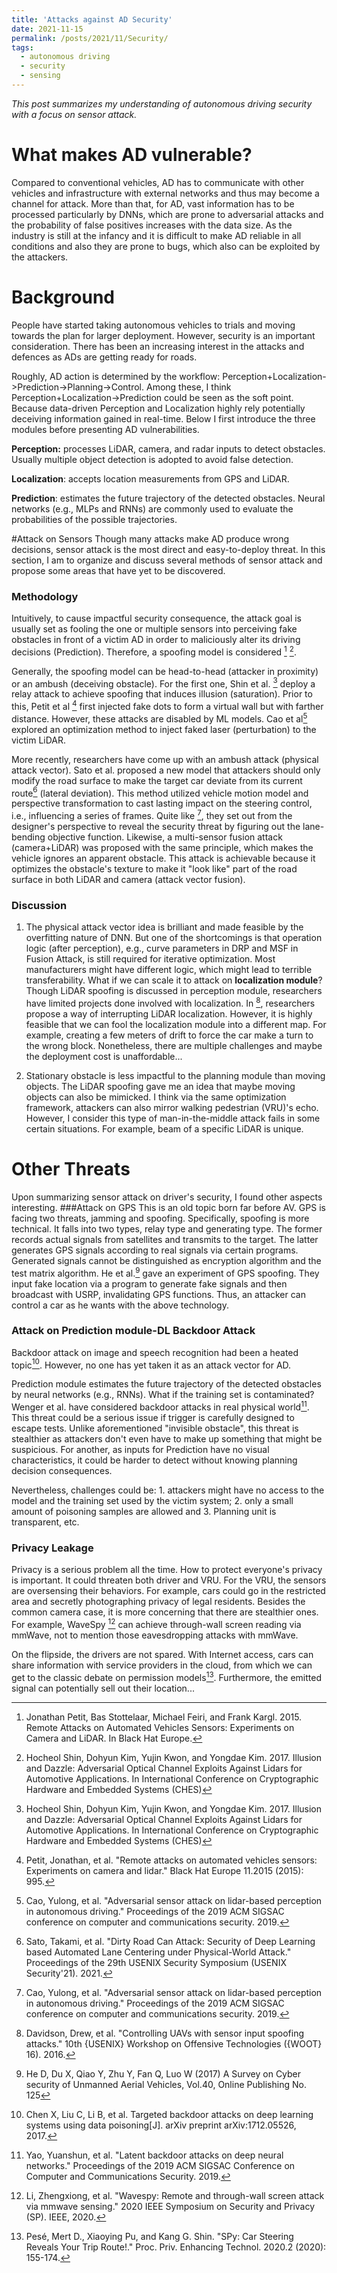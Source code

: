 ```yaml
---
title: 'Attacks against AD Security'
date: 2021-11-15
permalink: /posts/2021/11/Security/
tags:
  - autonomous driving
  - security
  - sensing
---
```

*This post summarizes my understanding of autonomous driving security with a focus on sensor attack.*

What makes AD vulnerable?
===
Compared to conventional vehicles, AD has to communicate with other vehicles and infrastructure with external networks and thus may become a channel for attack. More than that, for AD, vast information has to be processed particularly by DNNs, which are prone to adversarial attacks and the probability of false positives increases with the data size. As the industry is still at the infancy and it is difficult to make AD reliable in all conditions and also they are prone to bugs, which also can be exploited by the attackers.

Background 
===
People have started taking autonomous vehicles to trials and moving towards the plan for larger deployment. However, security is an important consideration. There has been an increasing interest in the attacks and defences as ADs are getting ready for roads. 

Roughly, AD action is determined by the workflow: Perception+Localization->Prediction->Planning->Control. Among these, I think Perception+Localization->Prediction could be seen as the soft point. Because data-driven Perception and Localization highly rely potentially deceiving information gained in real-time. 
 Below I first introduce the three modules before presenting AD vulnerabilities.

**Perception:** processes LiDAR, camera, and radar inputs to detect obstacles. Usually multiple object detection is adopted to avoid false detection.

**Localization**: accepts location measurements from GPS and LiDAR. 

**Prediction**: estimates the future trajectory of the detected obstacles. Neural networks (e.g., MLPs and RNNs) are commonly used to evaluate the probabilities of the possible trajectories.


#Attack on Sensors
Though many attacks make AD produce wrong decisions, sensor attack is the most direct and easy-to-deploy threat. In this section, I am to organize and discuss several methods of sensor attack and propose some areas that have yet to be discovered.

### Methodology
Intuitively, to cause impactful security consequence, the attack goal is usually set as fooling the one or multiple sensors into perceiving fake obstacles in front of a victim AD in order to maliciously alter its driving decisions (Prediction). Therefore, a spoofing model is considered [^lidar42] [^lidar44]. 

Generally, the spoofing model can be head-to-head (attacker in proximity) or an ambush (deceiving obstacle). For the first one, Shin et al. [^lidar44] deploy a relay attack to achieve spoofing that induces illusion (saturation). Prior to this, Petit et al [^black] first injected fake dots to form a virtual wall but with farther distance. However, these attacks are disabled by ML models. Cao et al[^lidar] explored an optimization method to inject faked laser (perturbation) to the victim LiDAR. 

More recently, researchers have come up with an ambush attack (physical attack vector). Sato et al. proposed a new model that attackers should only modify the road surface to make the target car deviate from its current route[^drp] (lateral deviation). This method utilized vehicle motion model and perspective transformation to cast lasting impact on the steering control, i.e., influencing a series of frames. Quite like [^lidar], they set out from the designer's perspective to reveal the security threat by figuring out the lane-bending objective function. Likewise, a multi-sensor fusion attack (camera+LiDAR) was proposed with the same principle, which makes the vehicle ignores an apparent obstacle. This attack is achievable because it optimizes the obstacle's texture to make it "look like" part of the road surface in both LiDAR and camera (attack vector fusion).

### Discussion
1. The physical attack vector idea is brilliant and made feasible by the overfitting nature of DNN. But one of the shortcomings is that operation logic (after perception), e.g., curve parameters in DRP and MSF in Fusion Attack, is still required for iterative optimization. Most manufacturers might have different logic, which might lead to terrible transferability. What if we can scale it to attack on **localization module**?  Though LiDAR spoofing is discussed in perception module, researchers have limited projects done involved with localization. In [^opt], researchers propose a way of interrupting LiDAR localization. However, it is highly feasible that we can fool the localization module into a different map. For example, creating a few meters of drift to force the car make a turn to the wrong block. Nonetheless, there are multiple challenges and maybe the deployment cost is unaffordable...

2. Stationary obstacle is less impactful to the planning module than moving objects. The LiDAR spoofing gave me an idea that maybe moving objects can also be mimicked. I think via the same optimization framework, attackers can also mirror walking pedestrian (VRU)'s echo. However, I consider this type of man-in-the-middle attack fails in some certain situations. For example, beam of a specific LiDAR is unique.


Other Threats
===
Upon summarizing sensor attack on driver's security, I found other aspects interesting.
###Attack on GPS
This is an old topic born far before AV. GPS is facing two threats, jamming and spoofing. Specifically, spoofing is more technical. It falls into two types, relay type and generating type. The former records actual signals from satellites and transmits to the target. The latter generates GPS signals according to real signals via certain programs. Generated signals cannot be distinguished as encryption algorithm and the test matrix algorithm. He et al.[^uav] gave an experiment of GPS spoofing. They input fake location via a program to generate fake signals and then broadcast with USRP, invalidating GPS functions. Thus, an attacker can control a car as he wants with the above technology.

### Attack on Prediction module-DL Backdoor Attack
Backdoor attack on image and speech recognition had been a heated topic[^target]. However, no one has yet taken it as an attack vector for AD. 

Prediction module estimates the future trajectory of the detected obstacles by neural networks (e.g., RNNs). What if the training set is contaminated? Wenger et al. have considered backdoor attacks in real physical world[^backdoor]. This threat could be a serious issue if trigger is carefully designed to escape tests. Unlike aforementioned "invisible obstacle", this threat is stealthier as attackers don't even have to make up something that might be suspicious. For another, as inputs for Prediction have no visual characteristics, it could be harder to detect without knowing planning decision consequences. 

Nevertheless, challenges could be:  1. attackers might have no access to the model and the training set used by the victim system; 2. only a small amount of poisoning samples are allowed and 3. Planning unit is transparent, etc.

### Privacy Leakage
Privacy is a serious problem all the time. How to protect everyone's privacy is important. It could threaten both driver and VRU. For the VRU, the sensors are oversensing their behaviors. For example, cars could go in the restricted area and secretly photographing privacy of legal residents. Besides the common camera case, it is more concerning that there are stealthier ones. For example, WaveSpy [^wavespy] can achieve through-wall screen reading via mmWave, not to mention those eavesdropping attacks with mmWave. 

On the flipside, the drivers are not spared. With Internet access, cars can share information with service providers in the cloud,  from which we can get to the classic debate on permission models[^spy]. Furthermore, the emitted signal can potentially sell out their location...






[^lidar42]:Jonathan Petit, Bas Stottelaar, Michael Feiri, and Frank Kargl. 2015. Remote Attacks on Automated Vehicles Sensors: Experiments on Camera and LiDAR. In Black Hat Europe.
[^lidar44]: Hocheol Shin, Dohyun Kim, Yujin Kwon, and Yongdae Kim. 2017. Illusion and Dazzle: Adversarial Optical Channel Exploits Against Lidars for Automotive Applications. In International Conference on Cryptographic Hardware and Embedded Systems (CHES)
[^lidar]: Cao, Yulong, et al. "Adversarial sensor attack on lidar-based perception in autonomous driving." Proceedings of the 2019 ACM SIGSAC conference on computer and communications security. 2019.
[^drp]: Sato, Takami, et al. "Dirty Road Can Attack: Security of Deep Learning based Automated Lane Centering under Physical-World Attack." Proceedings of the 29th USENIX Security Symposium (USENIX Security'21). 2021.
[^fusion]: Cao*, Yulong, Ningfei Wang*, Chaowei Xiao*, Dawei Yang*, Jin Fang, Ruigang Yang, Qi Alfred Chen, Mingyan Liu, and Bo Li. 2021\. “Invisible for Both Camera and LiDAR: Security of Multi-Sensor Fusion Based Perception in Autonomous Driving Under Physical-World Attacks.” *2021 IEEE Symposium on Security and Privacy (SP)*, May, 176–94\.
[^black]: Petit, Jonathan, et al. "Remote attacks on automated vehicles sensors: Experiments on camera and lidar." Black Hat Europe 11.2015 (2015): 995.
[^towards_secure]: Sun, Jiachen, Yulong Cao, Qi Alfred Chen, and Z. Morley Mao. 2020\. “Towards Robust LiDAR-Based Perception in Autonomous Driving: General Black-Box Adversarial Sensor Attack and Countermeasures.” *ArXiv:2006.16974 [Cs]*, June. 
[^comprehensive]: Garcia, Joshua, Yang Feng, Junjie Shen, Sumaya Almanee, Yuan Xia, and and Qi Alfred Chen. 2020\. “A Comprehensive Study of Autonomous Vehicle Bugs.” In *Proceedings of the ACM/IEEE 42nd International Conference on Software Engineering*, 385–96\. Seoul South Korea: ACM. 
[^wavespy]: Li, Zhengxiong, et al. "Wavespy: Remote and through-wall screen attack via mmwave sensing." 2020 IEEE Symposium on Security and Privacy (SP). IEEE, 2020.
[^backdoor]:Yao, Yuanshun, et al. "Latent backdoor attacks on deep neural networks." Proceedings of the 2019 ACM SIGSAC Conference on Computer and Communications Security. 2019.
[^target]: Chen X, Liu C, Li B, et al. Targeted backdoor attacks on deep learning systems using data poisoning[J]. arXiv preprint arXiv:1712.05526, 2017.
[^uav]: He D, Du X, Qiao Y, Zhu Y, Fan Q, Luo W (2017) A Survey on Cyber security of Unmanned Aerial Vehicles, Vol.40, Online Publishing No. 125
[^opt]: Davidson, Drew, et al. "Controlling UAVs with sensor input spoofing attacks." 10th {USENIX} Workshop on Offensive Technologies ({WOOT} 16). 2016.
[^spy]: Pesé, Mert D., Xiaoying Pu, and Kang G. Shin. "SPy: Car Steering Reveals Your Trip Route!." Proc. Priv. Enhancing Technol. 2020.2 (2020): 155-174.


